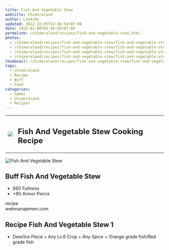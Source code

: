 ```yaml
---
title: Fish And Vegetable Stew
webtitle: Chimeraland
author: L3n4r0x
updated: 2022-10-05T14:46:54+07:00
date: 2022-01-08T05:56:03+07:00
permalink: /chimeraland/recipes/fish-and-vegetable-stew.html
photos:
  - /chimeraland/recipes/fish-and-vegetable-stew/fish-and-vegetable-stew.webp
  - /chimeraland/recipes/fish-and-vegetable-stew/fish-and-vegetable-stew-name.webp
  - /chimeraland/recipes/fish-and-vegetable-stew/fish-and-vegetable-stew-icon.webp
  - /chimeraland/recipes/fish-and-vegetable-stew/fish-and-vegetable-stew-material.webp
thumbnail: /chimeraland/recipes/fish-and-vegetable-stew/fish-and-vegetable-stew.webp
tags:
  - Chimeraland
  - Recipe
  - Buff
  - Food
categories:
  - Games
  - Chimeraland
  - Recipes
---
```


<section id="bootstrap-wrapper"><link rel="stylesheet" href="https://cdn.statically.io/gh/dimaslanjaka/Web-Manajemen/40ac3225/css/bootstrap-4.5-wrapper.css"/><div class="row mb-2"><div class="col-md-12 mb-2"><table class="table" id="post-info"><tbody><tr><td><img class="d-inline-block me-2" src="/chimeraland/recipes/fish-and-vegetable-stew/fish-and-vegetable-stew-icon.webp" width="auto" height="auto"/></td><td><h1 class="fs-5">Fish And Vegetable Stew Cooking Recipe</h1></td></tr></tbody></table></div></div><div class="card mb-2"><div class="row g-0"><div class="col-sm-4 position-relative mb-2"><img src="/chimeraland/recipes/fish-and-vegetable-stew/fish-and-vegetable-stew-material.webp" class="card-img fit-cover w-100 h-100" alt="Fish And Vegetable Stew" data-fancybox="true"/></div><div class="col-sm-8 mb-2"><div class="card-body"><h2 class="card-title fs-5">Buff Fish And Vegetable Stew</h2><div class="card-text"><ul><li>660 Fullness</li><li>+80 Armor Pierce</li></ul></div><span class="badge rounded-pill bg-dark">recipe</span></div><div class="card-footer text-end text-muted">webmanajemen.com</div></div></div></div><div class="row mb-2"><div class="col-12 col-lg-6 recipe-item mb-2"><div class="card"><div class="card-body"><h2 class="card-title fs-5">Recipe Fish And Vegetable Stew 1</h2><div class="card-text"><ul><li>Dew/Ice Piece<span> + </span>Any Lv.6 Crop<span> + </span>Any Spice<span> + </span>Orange grade fish/Red grade fish</li></ul></div></div></div></div></div></section>